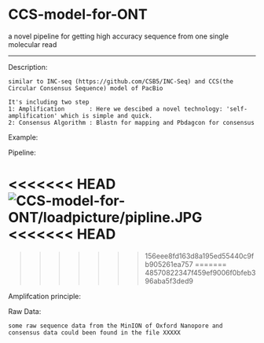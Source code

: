 # CCS-model-for-ONT
a novel pipeline for getting high accuracy sequence from one single molecular read
__________________________________________________________________________________________________________________________________________
Description:

    similar to INC-seq (https://github.com/CSB5/INC-Seq) and CCS(the Circular Consensus Sequence) model of PacBio

    It's including two step 
    1: Amplification       : Here we descibed a novel technology: 'self-amplification' which is simple and quick.
    2: Consensus Algorithm : Blastn for mapping and Pbdagcon for consensus
 
Example:



Pipeline:

<<<<<<< HEAD
![CCS-model-for-ONT/loadpicture/pipline.JPG](https://github.com/Nicklu-HQ/CCS-model-for-ONT/loadpicture/pipline.JPG)
<<<<<<< HEAD
=======

>>>>>>> 156eee8fd163d8a195ed55440c9fb905261ea757
=======
>>>>>>> 48570822347f459ef9006f0bfeb396aba5f3ded9

  
Amplifcation principle:


Raw Data:

    some raw sequence data from the MinION of Oxford Nanopore and consensus data could been found in the file XXXXX
  
